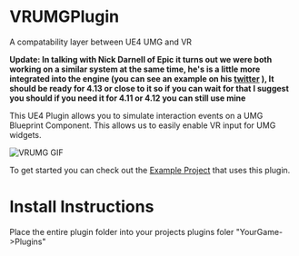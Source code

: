 # VRUMGPlugin
A compatability layer between UE4 UMG and VR

**Update: In talking with Nick Darnell of Epic it turns out we were both working on a similar system at the same time, he's is a little more integrated into the engine (you can see an example on his [twitter](https://twitter.com/NickDarnell/status/751498173730914304) ), It should be ready for 4.13 or close to it so if you can wait for that I suggest you should if you need it for 4.11 or 4.12 you can still use mine**

This UE4 Plugin allows you to simulate interaction events on a UMG Blueprint Component.
This allows us to easily enable VR input for UMG widgets.

![VRUMG GIF](https://drive.google.com/uc?id=0B6lHn83hV_KObVVwSXlGSVlmRjA)

To get started you can check out the [Example Project](https://github.com/mitchemmc/VRUMGPlugin-ExampleProject) that uses this plugin.

# Install Instructions
Place the entire plugin folder into your projects plugins foler "YourGame->Plugins"
